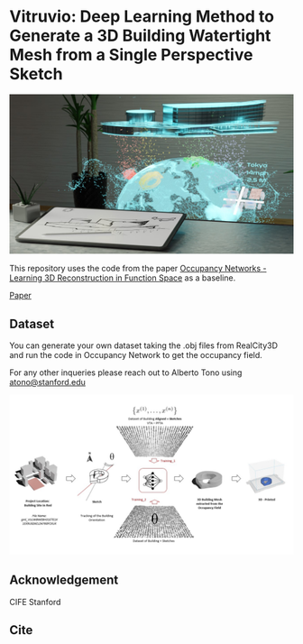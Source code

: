 # Vitruvio: Deep Learning Method to Generate a 3D Building Watertight Mesh from a Single Perspective Sketch

<img src="imgs/Slide6.jpg" width="700"/>

This repository uses the code from the paper
[Occupancy Networks - Learning 3D Reconstruction in Function Space](https://avg.is.tuebingen.mpg.de/publications/occupancy-networks) as a baseline. 

[Paper]()

## Dataset

You can generate your own dataset taking the .obj files from RealCity3D and run the code in Occupancy Network to get the occupancy field. 

For any other inqueries please reach out to Alberto Tono using atono@stanford.edu

<img src="imgs/Slide11.jpg" width="700"/>

## Acknowledgement 

CIFE Stanford 

## Cite 
